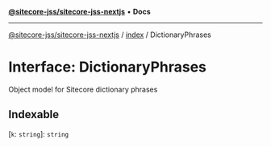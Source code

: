 [**@sitecore-jss/sitecore-jss-nextjs**](../../README.md) • **Docs**

***

[@sitecore-jss/sitecore-jss-nextjs](../../README.md) / [index](../README.md) / DictionaryPhrases

# Interface: DictionaryPhrases

Object model for Sitecore dictionary phrases

## Indexable

 \[`k`: `string`\]: `string`
